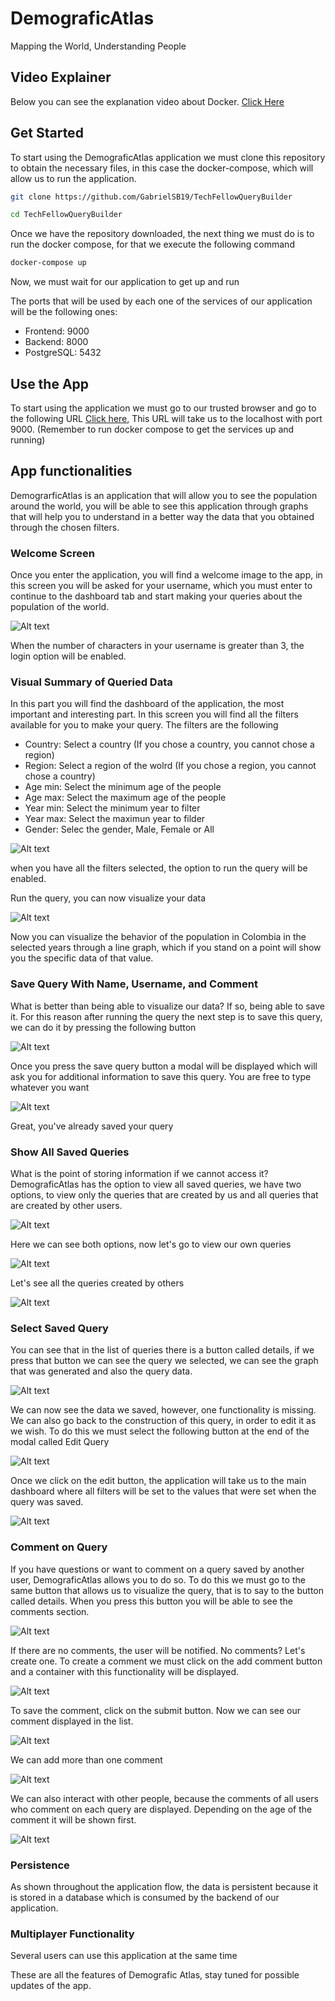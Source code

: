 # DemograficAtlas

Mapping the World, Understanding People

## Video Explainer

Below you can see the explanation video about Docker. [Click Here](https://www.youtube.com/watch?v=SLt9raYGnig)

## Get Started

To start using the DemograficAtlas application we must clone this repository to obtain the necessary files, in this case the docker-compose, which will allow us to run the application.

```bash
git clone https://github.com/GabrielSB19/TechFellowQueryBuilder

cd TechFellowQueryBuilder
```

Once we have the repository downloaded, the next thing we must do is to run the docker compose, for that we execute the following command

```bash
docker-compose up
```

Now, we must wait for our application to get up and run

The ports that will be used by each one of the services of our application will be the following ones:

- Frontend: 9000
- Backend: 8000
- PostgreSQL: 5432

## Use the App

To start using the application we must go to our trusted browser and go to the following URL [Click here](http://localhost:9000), This URL will take us to the localhost with port 9000. (Remember to run docker compose to get the services up and running)

## App functionalities

DemograrficAtlas is an application that will allow you to see the population around the world, you will be able to see this application through graphs that will help you to understand in a better way the data that you obtained through the chosen filters.

### Welcome Screen

Once you enter the application, you will find a welcome image to the app, in this screen you will be asked for your username, which you must enter to continue to the dashboard tab and start making your queries about the population of the world.

![Alt text](images/WelcomePage.png)

When the number of characters in your username is greater than 3, the login option will be enabled.

### Visual Summary of Queried Data

In this part you will find the dashboard of the application, the most important and interesting part. In this screen you will find all the filters available for you to make your query. The filters are the following

- Country: Select a country (If you chose a country, you cannot chose a region)
- Region: Select a region of the wolrd (If you chose a region, you cannot chose a country)
- Age min: Select the minimum age of the people
- Age max: Select the maximum age of the people
- Year min: Select the minimum year to filter
- Year max: Select the maximun year to filder
- Gender: Selec the gender, Male, Female or All

![Alt text](images/DashboardPage.png)

when you have all the filters selected, the option to run the query will be enabled.

Run the query, you can now visualize your data

![Alt text](images/RunQuery.png)

Now you can visualize the behavior of the population in Colombia in the selected years through a line graph, which if you stand on a point will show you the specific data of that value.

### Save Query With Name, Username, and Comment

What is better than being able to visualize our data? If so, being able to save it. For this reason after running the query the next step is to save this query, we can do it by pressing the following button

![Alt text](images/SaveQuery.png)

Once you press the save query button a modal will be displayed which will ask you for additional information to save this query. You are free to type whatever you want

![Alt text](images/SaveQueryModal.png)

Great, you've already saved your query

### Show All Saved Queries

What is the point of storing information if we cannot access it? DemograficAtlas has the option to view all saved queries, we have two options, to view only the queries that are created by us and all queries that are created by other users.

![Alt text](images/OptionViewQueries.png)

Here we can see both options, now let's go to view our own queries

![Alt text](images/AllQueriesOwn.png)

Let's see all the queries created by others

![Alt text](images/AllQueries.png)

### Select Saved Query

You can see that in the list of queries there is a button called details, if we press that button we can see the query we selected, we can see the graph that was generated and also the query data.

![Alt text](images/SelectQuery.png)

We can now see the data we saved, however, one functionality is missing. We can also go back to the construction of this query, in order to edit it as we wish. To do this we must select the following button at the end of the modal called Edit Query

![Alt text](images/EditQuery.png)

Once we click on the edit button, the application will take us to the main dashboard where all filters will be set to the values that were set when the query was saved.

![Alt text](images/EditQueryFilters.png)

### Comment on Query

If you have questions or want to comment on a query saved by another user, DemograficAtlas allows you to do so. To do this we must go to the same button that allows us to visualize the query, that is to say to the button called details. When you press this button you will be able to see the comments section.

![Alt text](images/CommentSection.png)

If there are no comments, the user will be notified. No comments? Let's create one. To create a comment we must click on the add comment button and a container with this functionality will be displayed.

![Alt text](images/AddComent.png)

To save the comment, click on the submit button. Now we can see our comment displayed in the list.

![Alt text](images/ViewComment.png)

We can add more than one comment

![Alt text](images/SecondComment.png)

We can also interact with other people, because the comments of all users who comment on each query are displayed. Depending on the age of the comment it will be shown first.

![Alt text](images/InteractiveComment.png)

### Persistence

As shown throughout the application flow, the data is persistent because it is stored in a database which is consumed by the backend of our application.

### Multiplayer Functionality

Several users can use this application at the same time

These are all the features of Demografic Atlas, stay tuned for possible updates of the app.
